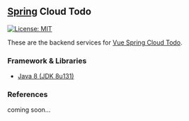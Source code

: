 ## [Spring](https://spring.io/) Cloud Todo
[![License: MIT](https://img.shields.io/badge/License-MIT-blue.svg)](/LICENSE)

These are the backend services for [Vue Spring Cloud Todo](https://github.com/mkdika/vue-todo).

### Framework & Libraries
- [Java 8 (JDK 8u131)](http://www.oracle.com/technetwork/java/javase/downloads/jdk8-downloads-2133151.html)


### References
coming soon...

